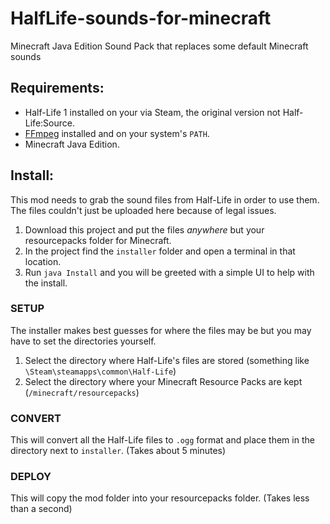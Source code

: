 # HalfLife-sounds-for-minecraft
Minecraft Java Edition Sound Pack that replaces some default Minecraft sounds

## Requirements:
- Half-Life 1 installed on your via Steam, the original version not Half-Life:Source.
- [FFmpeg](https://ffmpeg.org/) installed and on your system's `PATH`.
- Minecraft Java Edition.

## Install:
This mod needs to grab the sound files from Half-Life in order to use them. The files couldn't just be uploaded here because of legal issues.

1. Download this project and put the files *anywhere* but your resourcepacks folder for Minecraft.
2. In the project find the `installer` folder and open a terminal in that location.
3. Run `java Install` and you will be greeted with a simple UI to help with the install.

### SETUP
The installer makes best guesses for where the files may be but you may have to set the directories yourself.
1. Select the directory where Half-Life's files are stored (something like `\Steam\steamapps\common\Half-Life`)
2. Select the directory where your Minecraft Resource Packs are kept (`/minecraft/resourcepacks`)

### CONVERT
This will convert all the Half-Life files to `.ogg` format and place them in the directory next to `installer`. (Takes about 5 minutes)

### DEPLOY
This will copy the mod folder into your resourcepacks folder. (Takes less than a second)
